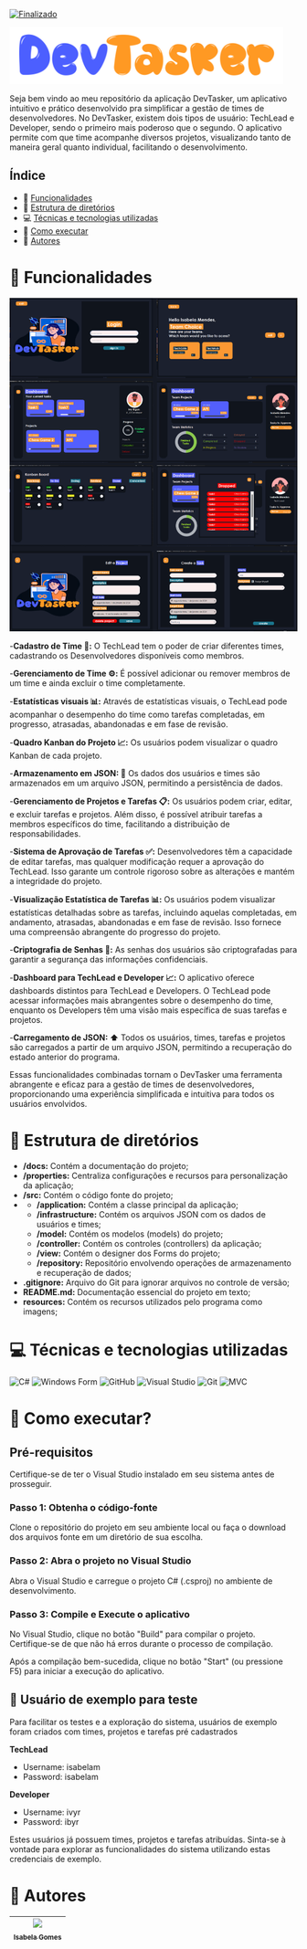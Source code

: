 [![Finalizado](https://img.shields.io/badge/Status-Conclu%C3%ADdo-brightgreen)](https://github.com/isabelamendesx/AdaTech.CodeManager)

<p>
<img src="AdaTech.CodeManager/imgs/devtasker.png" alt="Logo Dev Tasker" height="100">
</p>

Seja bem vindo ao meu repositório da aplicação DevTasker, um aplicativo intuitivo e prático desenvolvido pra simplificar a gestão de times de desenvolvedores. No DevTasker, existem dois tipos de usuário: TechLead e Developer, sendo o primeiro mais poderoso que o segundo.
O aplicativo permite com que time acompanhe diversos projetos, visualizando tanto de maneira geral quanto individual, facilitando o desenvolvimento.

## Índice
- 🔨 [Funcionalidades](#-funcionalidades)
- 📁 [Estrutura de diretórios](#-estrutura-de-diretórios)
- 💻 [Técnicas e tecnologias utilizadas](#-técnicas-e-tecnologias-utilizadas)
- 🔧 [Como executar](#-como-executar)
- 👥 [Autores](#-autores)

# 🔨 Funcionalidades
<p align="center">
  <img src="AdaTech.CodeManager/imgs/views.png" alt="Telas do programa">
</p>

-**Cadastro de Time 👥:** O TechLead tem o poder de criar diferentes times, cadastrando os Desenvolvedores disponíveis como membros.

-**Gerenciamento de Time ⚙️:** É possível adicionar ou remover membros de um time e ainda excluir o time completamente.

-**Estatísticas visuais 📊:** Através de estatísticas visuais, o TechLead pode acompanhar o desempenho do time como tarefas completadas, em progresso, atrasadas, abandonadas e em fase de revisão.

-**Quadro Kanban do Projeto 📈:** Os usuários podem visualizar o quadro Kanban de cada projeto.

-**Armazenamento em JSON: 📁** Os dados dos usuários e times são armazenados em um arquivo JSON, permitindo a persistência de dados.

-**Gerenciamento de Projetos e Tarefas 📋:** Os usuários podem criar, editar, e excluir tarefas e projetos. Além disso, é possível atribuir tarefas a membros específicos do time, facilitando a distribuição de responsabilidades.

-**Sistema de Aprovação de Tarefas ✅:** Desenvolvedores têm a capacidade de editar tarefas, mas qualquer modificação requer a aprovação do TechLead. Isso garante um controle rigoroso sobre as alterações e mantém a integridade do projeto.

-**Visualização Estatística de Tarefas 📊:** Os usuários podem visualizar estatísticas detalhadas sobre as tarefas, incluindo aquelas completadas, em andamento, atrasadas, abandonadas e em fase de revisão. Isso fornece uma compreensão abrangente do progresso do projeto.

-**Criptografia de Senhas 🔐:** As senhas dos usuários são criptografadas para garantir a segurança das informações confidenciais.

-**Dashboard para TechLead e Developer 📈:** O aplicativo oferece dashboards distintos para TechLead e Developers. O TechLead pode acessar informações mais abrangentes sobre o desempenho do time, enquanto os Developers têm uma visão mais específica de suas tarefas e projetos.

-**Carregamento de JSON: ⬆️** Todos os usuários, times, tarefas e projetos são carregados a partir de um arquivo JSON, permitindo a recuperação do estado anterior do programa.

Essas funcionalidades combinadas tornam o DevTasker uma ferramenta abrangente e eficaz para a gestão de times de desenvolvedores, proporcionando uma experiência simplificada e intuitiva para todos os usuários envolvidos.

# 📁 Estrutura de diretórios
- **/docs:** Contém a documentação do projeto;
- **/properties:** Centraliza configurações e recursos para personalização da aplicação;
- **/src:** Contém o código fonte do projeto;
- - **/application:** Contém a classe principal da aplicação;
  - **/infrastructure:** Contém os arquivos JSON com os dados de usuários e times;
  - **/model:** Contém os modelos (models) do projeto;
  - **/controller:** Contém os controles (controllers) da aplicação;
  - **/view:** Contém o designer dos Forms do projeto;
  - **/repository:** Repositório envolvendo operações de armazenamento e recuperação de dados;
- **.gitignore:** Arquivo do Git para ignorar arquivos no controle de versão;
- **README.md:** Documentação essencial do projeto em texto;
- **resources:** Contém os recursos utilizados pelo programa como imagens;

# 💻 Técnicas e tecnologias utilizadas

![C#](https://img.shields.io/badge/c%23-%23239120.svg?style=for-the-badge&logo=csharp&logoColor=white)
<img alt="Windows Form" src = "https://img.shields.io/badge/-windows_form-800080?logo=googleforms&logoColor=white&style=for-the-badge" />
![GitHub](https://img.shields.io/badge/github-%23121011.svg?style=for-the-badge&logo=github&logoColor=white)
![Visual Studio](https://img.shields.io/badge/Visual%20Studio-5C2D91.svg?style=for-the-badge&logo=visual-studio&logoColor=white)
![Git](https://img.shields.io/badge/git-%23F05033.svg?style=for-the-badge&logo=git&logoColor=white)
<img alt="MVC" src = "https://img.shields.io/badge/-MVC-800080?logo=googleforms&logoColor=white&style=for-the-badge" />


# 🔧 Como executar?

## Pré-requisitos
Certifique-se de ter o Visual Studio instalado em seu sistema antes de prosseguir.

### Passo 1: Obtenha o código-fonte
Clone o repositório do projeto em seu ambiente local ou faça o download dos arquivos fonte em um diretório de sua escolha.

### Passo 2: Abra o projeto no Visual Studio
Abra o Visual Studio e carregue o projeto C# (.csproj) no ambiente de desenvolvimento.

### Passo 3: Compile e Execute o aplicativo
No Visual Studio, clique no botão "Build" para compilar o projeto. Certifique-se de que não há erros durante o processo de compilação.

Após a compilação bem-sucedida, clique no botão "Start" (ou pressione F5) para iniciar a execução do aplicativo.

## 👤 Usuário de exemplo para teste
Para facilitar os testes e a exploração do sistema, usuários de exemplo foram criados com times, projetos e tarefas pré cadastrados

**TechLead**
- Username: isabelam
- Password: isabelam

**Developer**
- Username: ivyr
- Password: ibyr

Estes usuários já possuem times, projetos e tarefas atribuídas. Sinta-se à vontade para explorar as funcionalidades do sistema utilizando estas credenciais de exemplo.

# 👥 Autores

| [<img src="https://avatars.githubusercontent.com/u/129897959?v=4" width=115><br><sub>Isabela Gomes</sub>](https://github.com/isabelamendesx)  |
| :---: | 

